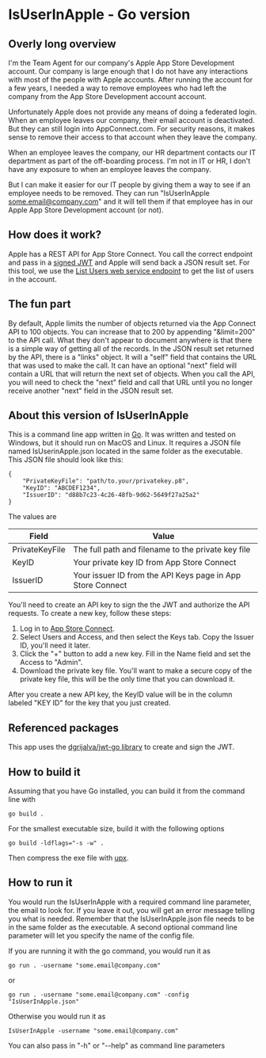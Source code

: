 # IsUserInApple - Go version
## Overly long overview
I'm the Team Agent for our company's Apple App Store Development account. Our company is large enough that I do not have any interactions with most of the people with Apple accounts. After running the account for a few years, I needed a way to remove employees who had left the company from the App Store Development account account.

Unfortunately Apple does not provide any means of doing a federated login. When an employee leaves our company, their email account is deactivated. But they can still login into AppConnect.com. For security reasons, it makes sense to remove their access to that account when they leave the company.

When an employee leaves the company, our HR department contacts our IT department as part of the off-boarding process. I'm not in IT or HR, I don't have any exposure to when an employee leaves the company.

But I can make it easier for our IT people by giving them a way to see if an employee needs to be removed.  They can run "IsUserInApple some.email@company.com" and it will tell them if that employee has in our Apple App Store Development account (or not).

## How does it work?
Apple has a REST API for App Store Connect. You call the correct endpoint and pass in a <a href="https://developer.apple.com/documentation/appstoreconnectapi/generating_tokens_for_api_requests" target="_blank">signed JWT</a> and Apple will send back a JSON result set. For this tool, we use the <a href="https://developer.apple.com/documentation/appstoreconnectapi/list_users" target="_blank">List Users web service endpoint</a> to get the list of users in the account.

## The fun part
By default, Apple limits the number of objects returned via the App Connect API to 100 objects. You can increase that to 200 by appending "&limit=200" to the API call. What they don't appear to document anywhere is that there is a simple way of getting all of the records. In the JSON result set returned by the API, there is a "links" object.  It will a "self" field that contains the URL that was used to make the call. It can have an optional "next" field will contain a URL that will return the next set of objects. When you call the API, you will need to check the "next" field and call that URL until you no longer receive another "next" field in the JSON result set.

## About this version of IsUserInApple
This is a command line app written in <a href="https://golang.org/" target="_blank">Go</a>. It was written and tested on Windows, but it should run on MacOS and Linux. It requires a JSON file named IsUserinApple.json located in the same folder as the executable. This JSON file should look like this:

    {
        "PrivateKeyFile": "path/to.your/privatekey.p8",
        "KeyID": "ABCDEF1234",
        "IssuerID": "d88b7c23-4c26-48fb-9d62-5649f27a25a2"
    }

The values are

| Field          | Value                                    |
|----------------|------------------------------------------|
| PrivateKeyFile | The full path and filename to the private key file |
| KeyID | Your private key ID from App Store Connect |
| IssuerID | Your issuer ID from the API Keys page in App Store Connect |

You'll need to create an API key to sign the the JWT and authorize the API requests. To create a new key, follow these steps:

1. Log in to <a href="https://appstoreconnect.apple.com/" target="_blank">App Store Connect</a>.
2. Select Users and Access, and then select the Keys tab.  Copy the Issuer ID, you'll need it later.
3. Click the "+" button to add a new key. Fill in the Name field and set the Access to "Admin".
4. Download the private key file. You'll want to make a secure copy of the private key file, this will be the only time that you can download it.

After you create a new API key, the KeyID value will be in the column labeled "KEY ID" for the key that you just created.

## Referenced packages
This app uses the <a href="https://github.com/dgrijalva/jwt-go" target="_blank">dgrijalva/jwt-go library</a> to create and sign the JWT.

## How to build it
Assuming that you have Go installed, you can build it from the command line with

`go build .`

For the smallest executable size, build it with the following options

`go build -ldflags="-s -w" .`

Then compress the exe file with <a href="https://upx.github.io/" target="_blank">upx</a>.

## How to run it
You would run the IsUserInApple with a required command line parameter, the email to look for. If you leave it out, you will get an error message telling you what is needed. Remember that the IsUserInApple.json file needs to be in the same folder as the executable. A second optional command line parameter will let you specify the name of the config file.

If you are running it with the go command, you would run it as

`go run . -username "some.email@company.com"`

or

`go run . -username "some.email@company.com" -config "IsUserInApple.json"`

Otherwise you would run it as

`IsUserInApple -username "some.email@company.com"`

You can also pass in "-h" or "--help" as command line parameters
